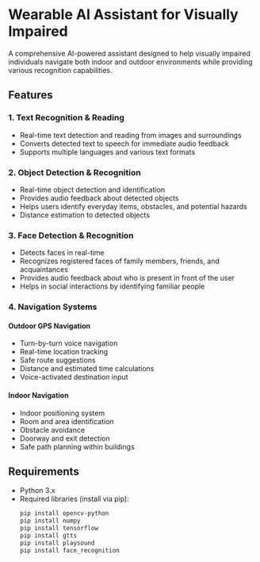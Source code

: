 # Wearable AI Assistant for Visually Impaired

A comprehensive AI-powered assistant designed to help visually impaired individuals navigate both indoor and outdoor environments while providing various recognition capabilities.

## Features

### 1. Text Recognition & Reading
- Real-time text detection and reading from images and surroundings
- Converts detected text to speech for immediate audio feedback
- Supports multiple languages and various text formats

### 2. Object Detection & Recognition
- Real-time object detection and identification
- Provides audio feedback about detected objects
- Helps users identify everyday items, obstacles, and potential hazards
- Distance estimation to detected objects

### 3. Face Detection & Recognition
- Detects faces in real-time
- Recognizes registered faces of family members, friends, and acquaintances
- Provides audio feedback about who is present in front of the user
- Helps in social interactions by identifying familiar people

### 4. Navigation Systems

#### Outdoor GPS Navigation
- Turn-by-turn voice navigation
- Real-time location tracking
- Safe route suggestions
- Distance and estimated time calculations
- Voice-activated destination input

#### Indoor Navigation
- Indoor positioning system
- Room and area identification
- Obstacle avoidance
- Doorway and exit detection
- Safe path planning within buildings

## Requirements

- Python 3.x
- Required libraries (install via pip):
  ```bash
  pip install opencv-python
  pip install numpy
  pip install tensorflow
  pip install gtts
  pip install playsound
  pip install face_recognition